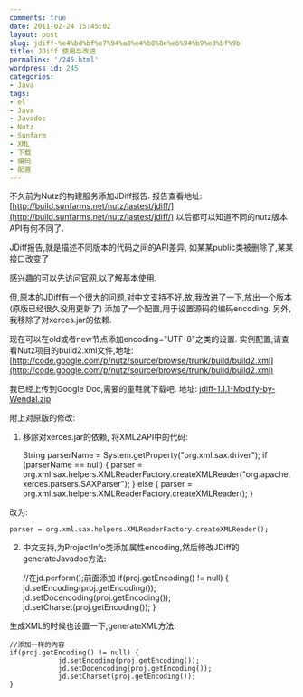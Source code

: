 ```yaml
---
comments: true
date: 2011-02-24 15:45:02
layout: post
slug: jdiff-%e4%bd%bf%e7%94%a8%e4%b8%8e%e6%94%b9%e8%bf%9b
title: JDiff 使用与改进
permalink: '/245.html'
wordpress_id: 245
categories:
- Java
tags:
- el
- Java
- Javadoc
- Nutz
- Sunfarm
- XML
- 下载
- 编码
- 配置
---
```


不久前为Nutz的构建服务添加JDiff报告. 报告查看地址: [http://build.sunfarms.net/nutz/lastest/jdiff/](http://build.sunfarms.net/nutz/lastest/jdiff/) 以后都可以知道不同的nutz版本API有何不同了.

JDiff报告,就是描述不同版本的代码之间的API差异, 如某某public类被删除了,某某接口改变了

感兴趣的可以先访问[官网](http://www.jdiff.org),以了解基本使用.

但,原本的JDiff有一个很大的问题,对中文支持不好.故,我改进了一下,放出一个版本(原版已经很久没用更新了)
添加了一个配置,用于设置源码的编码encoding. 另外,我移除了对xerces.jar的依赖.

现在可以在old或者new节点添加encoding="UTF-8"之类的设置. 实例配置,请查看Nutz项目的build2.xml文件,地址: [http://code.google.com/p/nutz/source/browse/trunk/build/build2.xml](http://code.google.com/p/nutz/source/browse/trunk/build/build2.xml)

我已经上传到Google Doc,需要的童鞋就下载吧.
地址: [jdiff-1.1.1-Modify-by-Wendal.zip](https://docs.google.com/leaf?id=0B8hUXYDeoy_hMjViMjBlMGEtMDlkMi00NjllLWE0MjctNmUxNWI3N2QzZjE2&hl=zh_CN)

附上对原版的修改:

1. 移除对xerces.jar的依赖,
将XML2API中的代码:

    String parserName = System.getProperty("org.xml.sax.driver");
    if (parserName == null) {
        parser = org.xml.sax.helpers.XMLReaderFactory.createXMLReader("org.apache.xerces.parsers.SAXParser");
    } else {
        parser = org.xml.sax.helpers.XMLReaderFactory.createXMLReader();
    }
    
改为:

    parser = org.xml.sax.helpers.XMLReaderFactory.createXMLReader();
    
2. 中文支持,为ProjectInfo类添加属性encoding,然后修改JDiff的generateJavadoc方法:

    //在jd.perform();前面添加
    if(proj.getEncoding() != null) {
    			jd.setEncoding(proj.getEncoding());
    			jd.setDocencoding(proj.getEncoding());
    			jd.setCharset(proj.getEncoding());
    		}
    
生成XML的时候也设置一下,generateXML方法:

    //添加一样的内容
    if(proj.getEncoding() != null) {
    			jd.setEncoding(proj.getEncoding());
    			jd.setDocencoding(proj.getEncoding());
    			jd.setCharset(proj.getEncoding());
    }
    
